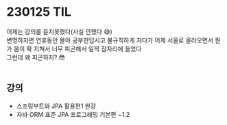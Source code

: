 # 230125 TIL
어제는 강의를 듣지못했다(사실 안했다 😅) <br>
변명하자면 연휴동안 몰아 공부한답시고 불규칙하게 자다가 어제 서울로 올라오면서 뭔가 몸이 확 지쳐서 너무 피곤해서 일찍 잠자리에 들었다 <br>
그런데 왜 피곤하지? 😳 <br>
<br>

## 강의
- 스프링부트와 JPA 활용편1 완강
- 자바 ORM 표준 JPA 프로그래밍 기본편 ~1.2
